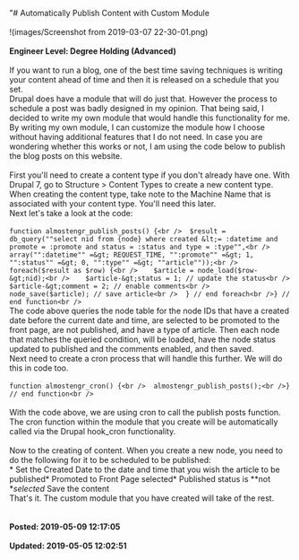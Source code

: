 "# Automatically Publish Content with Custom Module<br /><br />!(images/Screenshot from 2019-03-07 22-30-01.png)<br /><br />**Engineer Level: Degree Holding (Advanced)** <br /><br /> If you want to run a blog, one of the best time saving techniques is writing your content ahead of time and then it is released on a schedule that you set.<br /> Drupal does have a module that will do just that. However the process to schedule a post was badly designed in my opinion. That being said, I decided to write my own module that would handle this functionality for me. By writing my own module, I can customize the module how I choose without having additional features that I do not need. In case you are wondering whether this works or not, I am using the code below to publish the blog posts on this website.<br /> <br /> First you'll need to create a content type if you don't already have one. With Drupal 7, go to Structure &gt; Content Types to create a new content type. When creating the content type, take note to the Machine Name that is associated with your content type. You'll need this later.<br /> Next let's take a look at the code:<br /> <br />```function almostengr_publish_posts() {<br />  $result = db_query(""select nid from {node} where created &lt;= :datetime and promote = :promote and status = :status and type = :type"",<br />	array("":datetime"" =&gt; REQUEST_TIME, "":promote"" =&gt; 1, "":status"" =&gt; 0, "":type"" =&gt; ""article""));<br />  foreach($result as $row) {<br />    $article = node_load($row-&gt;nid);<br />    $article-&gt;status = 1; // update the status<br />    $article-&gt;comment = 2; // enable comments<br />    node_save($article); // save article<br />  } // end foreach<br />} // end function<br />```<br /> The code above queries the node table for the node IDs that have a created date before the current date and time, are selected to be promoted to the front page, are not published, and have a type of article. Then each node that matches the queried condition, will be loaded, have the node status updated to published and the comments enabled, and then saved.<br /> Next need to create a cron process that will handle this further. We will do this in code too.<br /> <br />```function almostengr_cron() {<br />  almostengr_publish_posts();<br />} // end function<br />```<br /> <br /> With the code above, we are using cron to call the publish posts function. The cron function within the module that you create will be automatically called via the Drupal hook_cron functionality.<br /> <br /> Now to the creating of content. When you create a new node, you need to do the following for it to be scheduled to be published:<br />* Set the Created Date to the date and time that you wish the article to be published* Promoted to Front Page selected* Published status is **not **selected* Save the content<br /> That's it. The custom module that you have created will take of the rest.<br /><br /><br />**Posted: 2019-05-09 12:17:05** <br /><br />**Updated: 2019-05-05 12:02:51** <br /><br />
